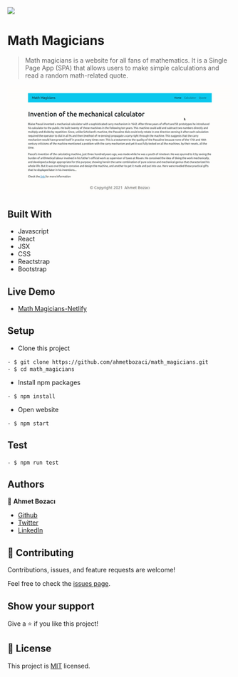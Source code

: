 [![](https://img.shields.io/badge/Microverse-blueviolet)](https://www.microverse.org/?grsf=04r25h)

# Math Magicians
> Math magicians is a website for all fans of mathematics. It is a Single Page App (SPA) that allows users to make simple calculations and read a random math-related quote.

![image](image.gif)


## Built With
- Javascript
- React
- JSX
- CSS
- Reactstrap
- Bootstrap

## Live Demo

- [Math Magicians-Netlify](https://math-magicians-react.netlify.app/)

## Setup
- Clone this project
```
- $ git clone https://github.com/ahmetbozaci/math_magicians.git
- $ cd math_magicians
```
- Install npm packages
```
- $ npm install
```
- Open website
```
- $ npm start
```
## Test
```
- $ npm run test
```
## Authors

👤 **Ahmet Bozacı**
- [Github](https://github.com/ahmetbozaci)
- [Twitter](https://twitter.com/ahmtbozaci)
- [LinkedIn](https://www.linkedin.com/in/ahmetbozaci/)

## 🤝 Contributing

Contributions, issues, and feature requests are welcome!

Feel free to check the [issues page](../../issues/).

## Show your support

Give a ⭐️ if you like this project!

## 📝 License

This project is [MIT](./LICENCE) licensed.
